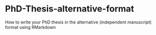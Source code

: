 # PhD-Thesis-alternative-format
How to write your PhD thesis in the alternative (independent manuscript) format using RMarkdown
